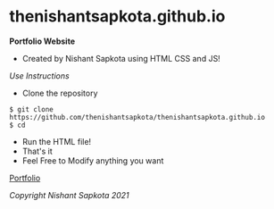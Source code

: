 # thenishantsapkota.github.io
**Portfolio Website**
* Created by Nishant Sapkota using HTML CSS and JS!

_Use Instructions_
* Clone the repository
```
$ git clone https://github.com/thenishantsapkota/thenishantsapkota.github.io
$ cd
```
* Run the HTML file!
* That's it
* Feel Free to Modify anything you want

[Portfolio](https://thenishantsapkota.github.io/ "Portfolio Website")

_Copyright Nishant Sapkota 2021_
